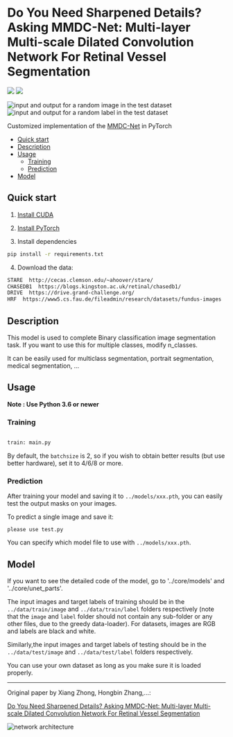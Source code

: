 # Do You Need Sharpened Details? Asking MMDC-Net: Multi-layer Multi-scale Dilated Convolution Network For Retinal Vessel Segmentation
<a href="https://pytorch.org/"><img src="https://img.shields.io/badge/PyTorch-v1.9.0-red.svg?logo=PyTorch&style=for-the-badge" /></a>
<a href="#"><img src="https://img.shields.io/badge/python-v3.6+-blue.svg?logo=python&style=for-the-badge" /></a>

![input and output for a random image in the test dataset](../MMDC/16_test.png)![input and output for a random label in the test dataset](../MMDC/16_test_label.png)


Customized implementation of the [MMDC-Net](https://xxx) in PyTorch

- [Quick start](#quick-start)
- [Description](#description)
- [Usage](#usage)
  - [Training](#training)
  - [Prediction](#prediction)
- [Model](#model)

## Quick start

1. [Install CUDA](https://developer.nvidia.com/cuda-downloads)

2. [Install PyTorch](https://pytorch.org/get-started/locally/)

3. Install dependencies
```bash
pip install -r requirements.txt
```

4. Download the data:
```bash
STARE  http://cecas.clemson.edu/~ahoover/stare/
CHASEDB1  https://blogs.kingston.ac.uk/retinal/chasedb1/
DRIVE  https://drive.grand-challenge.org/
HRF  https://www5.cs.fau.de/fileadmin/research/datasets/fundus-images 
```

## Description
This model is used to complete Binary classification image segmentation task. If you want to use this for multiple classes, modify n_classes.

It can be easily used for multiclass segmentation, portrait segmentation, medical segmentation, ...


## Usage
**Note : Use Python 3.6 or newer**


### Training

```bash

train: main.py 

```
By default, the `batchsize` is 2, so if you wish to obtain better results (but use better hardware), set it to 4/6/8 or more.

### Prediction

After training your model and saving it to `../models/xxx.pth`, you can easily test the output masks on your images.

To predict a single image and save it:

`please use test.py`

You can specify which model file to use with `../models/xxx.pth`.

## Model
If you want to see the detailed code of the model, go to '../core/models' and '../core/unet_parts'.


The input images and target labels of training should be in the `../data/train/image` and `../data/train/label` folders respectively (note that the `image` and `label` folder should not contain any sub-folder or any other files, due to the greedy data-loader). For datasets, images are RGB and labels are black and white.

Similarly,the input images and target labels of testing should be in the `../data/test/image` and `../data/test/label` folders respectively.

You can use your own dataset as long as you make sure it is loaded properly.

---

Original paper by Xiang Zhong, Hongbin Zhang,...:

[Do You Need Sharpened Details? Asking MMDC-Net: Multi-layer Multi-scale Dilated Convolution Network For Retinal Vessel Segmentation](https://xxx)

![network architecture](../Pytorch-UNet-master/network.png)
